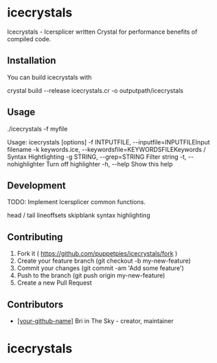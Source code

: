 # icecrystals

Icecrystals - Icersplicer written Crystal for performance benefits of compiled code.

## Installation

You can build icecrystals with

crystal build --release icecrystals.cr -o outputpath/icecrystals

## Usage

./icecrystals -f myfile

Usage: icecrystals [options]
    -f INTPUTFILE, --inputfile=INPUTFILEInput filename
    -k keywords.ice, --keywordsfile=KEYWORDSFILEKeywords / Syntax Hightlighting
    -g STRING, --grep=STRING         Filter string
    -t, --nohighlighter              Turn off highlighter
    -h, --help                       Show this help

## Development

TODO: Implement Icersplicer common functions.

head / tail
lineoffsets
skipblank
syntax highlighting

## Contributing

1. Fork it ( https://github.com/puppetpies/icecrystals/fork )
2. Create your feature branch (git checkout -b my-new-feature)
3. Commit your changes (git commit -am 'Add some feature')
4. Push to the branch (git push origin my-new-feature)
5. Create a new Pull Request

## Contributors

- [[your-github-name]](https://github.com/puppetpies) Bri in The Sky - creator, maintainer
# icecrystals
